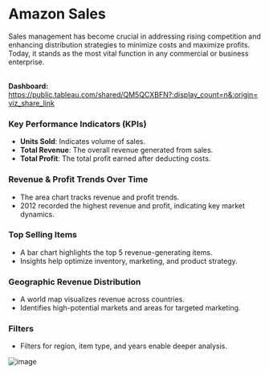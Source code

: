 # Amazon Sales

Sales management has become crucial in addressing rising competition and enhancing distribution strategies to minimize costs and maximize profits. Today, it stands as the most vital function in any commercial or business enterprise.<br><br>

<b>Dashboard:</b> https://public.tableau.com/shared/QM5QCXBFN?:display_count=n&:origin=viz_share_link
### Key Performance Indicators (KPIs)

- **Units Sold**: Indicates volume of sales.
- **Total Revenue**: The overall revenue generated from sales.
- **Total Profit**: The total profit earned after deducting costs.


### Revenue & Profit Trends Over Time
- The area chart tracks revenue and profit trends.
- 2012 recorded the highest revenue and profit, indicating key market dynamics.

### Top Selling Items
- A bar chart highlights the top 5 revenue-generating items.
- Insights help optimize inventory, marketing, and product strategy.

### Geographic Revenue Distribution

- A world map visualizes revenue across countries.
- Identifies high-potential markets and areas for targeted marketing.

### Filters
- Filters for region, item type, and years enable deeper analysis.

![image](https://github.com/user-attachments/assets/e241ef55-322d-4e09-9335-10e962a34111)


